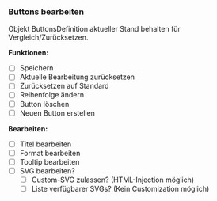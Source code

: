 ### Buttons bearbeiten

Objekt ButtonsDefinition aktueller Stand behalten für Vergleich/Zurücksetzen.

**Funktionen:**
- [ ] Speichern
- [ ] Aktuelle Bearbeitung zurücksetzen
- [ ] Zurücksetzen auf Standard
- [ ] Reihenfolge ändern
- [ ] Button löschen
- [ ] Neuen Button erstellen

**Bearbeiten:**
- [ ] Titel bearbeiten
- [ ] Format bearbeiten
- [ ] Tooltip bearbeiten
- [ ] SVG bearbeiten?
  - [ ] Custom-SVG zulassen? (HTML-Injection möglich)
  - [ ] Liste verfügbarer SVGs? (Kein Customization möglich)
